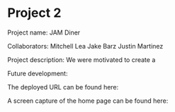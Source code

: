 # Project 2

Project name: JAM Diner

Collaborators:
Mitchell Lea
Jake Barz
Justin Martinez

Project description:
We were motivated to create a 


Future development:


The deployed URL can be found here:

A screen capture of the home page can be found here: